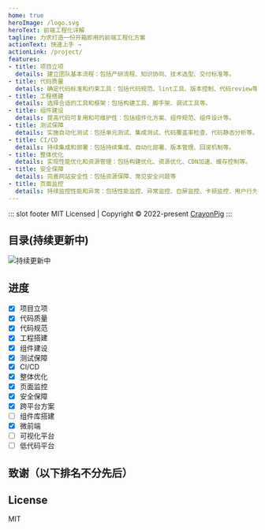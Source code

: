 ```yaml
---
home: true
heroImage: /logo.svg
heroText: 前端工程化详解
tagline: 力求打造一份开箱即用的前端工程化方案
actionText: 快速上手 →
actionLink: /project/
features:
- title: 项目立项
  details: 建立团队基本流程：包括产研流程、知识协同、技术选型、交付标准等。
- title: 代码质量
  details: 确定代码标准和约束工具：包括代码规范、lint工具、版本控制、代码review等。
- title: 工程搭建
  details: 选择合适的工具和框架：包括构建工具、脚手架、调试工具等。
- title: 组件建设
  details: 提高代码可复用和可维护性：包括组件化方案、组件规范、组件设计等。
- title: 测试保障
  details: 实施自动化测试：包括单元测试、集成测试、代码覆盖率检查、代码静态分析等。
- title: CI/CD
  details: 持续集成和部署：包括持续集成、自动化部署、版本管理、回滚机制等。
- title: 整体优化
  details: 实现性能优化和资源管理：包括构建优化、资源优化、CDN加速、缓存控制等。
- title: 安全保障
  details: 完善网站安全性：包括资源保障、常见安全问题等
- title: 页面监控
  details: 持续监控性能和异常：包括性能监控、异常监控、白屏监控、卡顿监控、用户行为监控等。
---
```


::: slot footer
 MIT Licensed | Copyright © 2022-present [CrayonPig](https://github.com/CrayonPig)
:::

## 目录(持续更新中)

![持续更新中](@assets/structure.png)

## 进度

- [x] 项目立项
- [x] 代码质量
- [x] 代码规范
- [x] 工程搭建
- [x] 组件建设
- [x] 测试保障
- [x] CI/CD
- [x] 整体优化
- [x] 页面监控
- [x] 安全保障
- [x] 跨平台方案
- [ ] 组件库搭建
- [x] 微前端
- [ ] 可视化平台
- [ ] 低代码平台

## 致谢（以下排名不分先后）

## License

MIT
